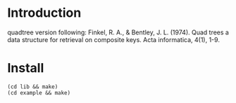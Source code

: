 # Introduction

quadtree version following:
Finkel, R. A., & Bentley, J. L. (1974). Quad trees a data structure
for retrieval on composite keys. Acta informatica, 4(1), 1-9.

# Install

    (cd lib && make)
    (cd example && make)

